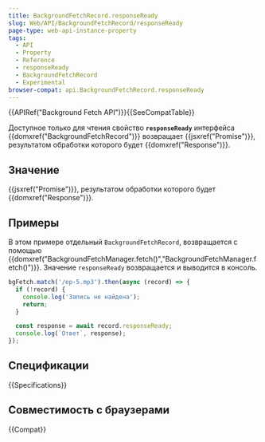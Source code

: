 ```yaml
---
title: BackgroundFetchRecord.responseReady
slug: Web/API/BackgroundFetchRecord/responseReady
page-type: web-api-instance-property
tags:
  - API
  - Property
  - Reference
  - responseReady
  - BackgroundFetchRecord
  - Experimental
browser-compat: api.BackgroundFetchRecord.responseReady
---
```

{{APIRef("Background Fetch API")}}{{SeeCompatTable}}

Доступное только для чтения свойство **`responseReady`** интерфейса {{domxref("BackgroundFetchRecord")}} возвращает {{jsxref("Promise")}}, результатом обработки которого будет {{domxref("Response")}}.

## Значение

{{jsxref("Promise")}}, результатом обработки которого будет {{domxref("Response")}}.

## Примеры

В этом примере отдельный `BackgroundFetchRecord`, возвращается с помощью {{domxref("BackgroundFetchManager.fetch()","BackgroundFetchManager.fetch()")}}. Значение `responseReady` возвращается и выводится в консоль.

```js
bgFetch.match('/ep-5.mp3').then(async (record) => {
  if (!record) {
    console.log('Запись не найдена');
    return;
  }

  const response = await record.responseReady;
  console.log(`Ответ`, response);
});
```

## Спецификации

{{Specifications}}

## Совместимость с браузерами

{{Compat}}
